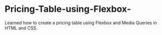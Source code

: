 # Pricing-Table-using-Flexbox-
Learned how to create a pricing table using Flexbox and Media Queries in HTML and CSS.
